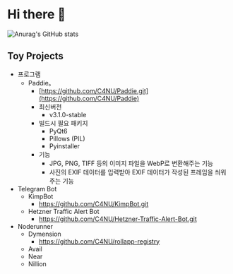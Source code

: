 # Hi there 👋

<!--
**C4NU/C4NU** is a ✨ _special_ ✨ repository because its `README.md` (this file) appears on your GitHub profile.

Here are some ideas to get you started:

- 🔭 I’m currently working on ...
- 🌱 I’m currently learning ...
- 👯 I’m looking to collaborate on ...
- 🤔 I’m looking for help with ...
- 💬 Ask me about ...
- 📫 How to reach me: ...
- 😄 Pronouns: ...
- ⚡ Fun fact: ...
-->

![Anurag's GitHub stats](https://github-readme-stats.vercel.app/api?username=C4NU&show_icons=true&theme=radical)

## Toy Projects

- 프로그램
  - Paddie。
    - [https://github.com/C4NU/Paddie.git](https://github.com/C4NU/Paddie)
    - 최신버전
      - v3.1.0-stable
    - 빌드시 필요 패키지
      - PyQt6
      - Pillows (PIL)
      - Pyinstaller
    - 기능
      - JPG, PNG, TIFF 등의 이미지 파일을 WebP로 변환해주는 기능
      - 사진의 EXIF 데이터를 입력받아 EXIF 데이터가 작성된 프레임을 씌워주는 기능
- Telegram Bot
  - KimpBot
    - https://github.com/C4NU/KimpBot.git
  - Hetzner Traffic Alert Bot
    - https://github.com/C4NU/Hetzner-Traffic-Alert-Bot.git
- Noderunner
  - Dymension
    - https://github.com/C4NU/rollapp-registry
  - Avail
  - Near
  - Nillion
